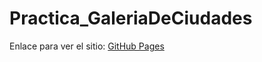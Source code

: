 # Practica_GaleriaDeCiudades

Enlace para ver el sitio: [GitHub Pages](https://braulio-palagot.github.io/Practica_GaleriaDeCiudades/)
